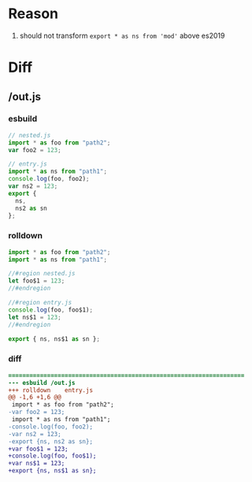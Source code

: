 # Reason
1. should not transform `export * as ns from 'mod'` above es2019
# Diff
## /out.js
### esbuild
```js
// nested.js
import * as foo from "path2";
var foo2 = 123;

// entry.js
import * as ns from "path1";
console.log(foo, foo2);
var ns2 = 123;
export {
  ns,
  ns2 as sn
};
```
### rolldown
```js
import * as foo from "path2";
import * as ns from "path1";

//#region nested.js
let foo$1 = 123;
//#endregion

//#region entry.js
console.log(foo, foo$1);
let ns$1 = 123;
//#endregion

export { ns, ns$1 as sn };
```
### diff
```diff
===================================================================
--- esbuild	/out.js
+++ rolldown	entry.js
@@ -1,6 +1,6 @@
 import * as foo from "path2";
-var foo2 = 123;
 import * as ns from "path1";
-console.log(foo, foo2);
-var ns2 = 123;
-export {ns, ns2 as sn};
+var foo$1 = 123;
+console.log(foo, foo$1);
+var ns$1 = 123;
+export {ns, ns$1 as sn};

```